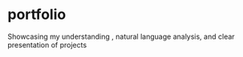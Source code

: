 # portfolio
Showcasing my understanding , natural language analysis, and clear presentation of projects
